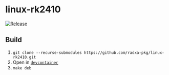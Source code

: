 # linux-rk2410

[![Release](https://github.com/radxa-pkg/linux-rk2410/actions/workflows/release.yaml/badge.svg)](https://github.com/radxa-pkg/linux-rk2410/actions/workflows/release.yaml)

## Build

1. `git clone --recurse-submodules https://github.com/radxa-pkg/linux-rk2410.git`
2. Open in [`devcontainer`](https://code.visualstudio.com/docs/devcontainers/containers)
3. `make deb`
